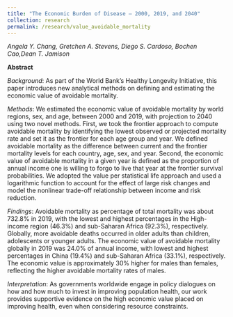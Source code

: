 ```yaml
---
title: "The Economic Burden of Disease – 2000, 2019, and 2040"
collection: research
permalink: /research/value_avoidable_mortality
---
```


_Angela Y. Chang, Gretchen A. Stevens, Diego S. Cardoso, Bochen Cao,Dean T. Jamison_

**Abstract**

*Background*: As part of the World Bank’s Healthy Longevity Initiative, this paper introduces new analytical methods on defining and estimating the economic value of avoidable mortality. 

*Methods*: We estimated the economic value of avoidable mortality by world regions, sex, and age, between 2000 and 2019, with projection to 2040 using two novel methods. First, we took the frontier approach to compute avoidable mortality by identifying the lowest observed or projected mortality rate and set it as the frontier for each age group and year. We defined avoidable mortality as the difference between current and the frontier mortality levels for each country, age, sex, and year. Second, the economic value of avoidable mortality in a given year is defined as the proportion of annual income one is willing to forgo to live that year at the frontier survival probabilities. We adopted the value per statistical life approach and used a logarithmic function to account for the effect of large risk changes and model the nonlinear trade-off relationship between income and risk reduction. 

*Findings*: Avoidable mortality as percentage of total mortality was about 732.8% in 2019, with the lowest and highest percentages in the High-income region (46.3%) and sub-Saharan Africa (92.3%), respectively. Globally, more avoidable deaths occurred in older adults than children, adolescents or younger adults. The economic value of avoidable mortality globally in 2019 was 24.0% of annual income, with lowest and highest percentages in China (19.4%) and sub-Saharan Africa (33.1%), respectively. The economic value is approximately 30% higher for males than females, reflecting the higher avoidable mortality rates of males. 

*Interpretation*: As governments worldwide engage in policy dialogues on how and how much to invest in improving population health, our work provides supportive evidence on the high economic value placed on improving health, even when considering resource constraints.

